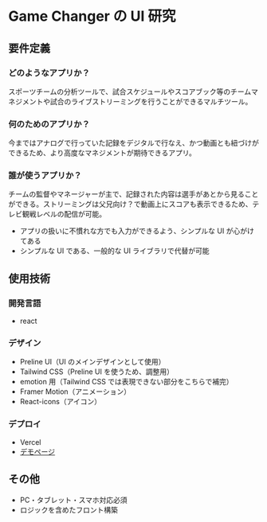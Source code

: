 # Game Changer の UI 研究

## 要件定義

### どのようなアプリか？

スポーツチームの分析ツールで、試合スケジュールやスコアブック等のチームマネジメントや試合のライブストリーミングを行うことができるマルチツール。

### 何のためのアプリか？

今まではアナログで行っていた記録をデジタルで行なえ、かつ動画とも紐づけができるため、より高度なマネジメントが期待できるアプリ。

### 誰が使うアプリか？

チームの監督やマネージャーが主で、記録された内容は選手があとから見ることができる。ストリーミングは父兄向け？で動画上にスコアも表示できるため、テレビ観戦レベルの配信が可能。

- アプリの扱いに不慣れな方でも入力ができるよう、シンプルな UI が心がけてある
- シンプルな UI である、一般的な UI ライブラリで代替が可能

## 使用技術

### 開発言語

- react

### デザイン

- Preline UI（UI のメインデザインとして使用）
- Tailwind CSS（Preline UI を使うため、調整用）
- emotion 用（Tailwind CSS では表現できない部分をこちらで補完）
- Framer Motion（アニメーション）
- React-icons（アイコン）

### デプロイ

- Vercel
- [デモページ](ui-research-game-changer-92rk.vercel.app)

## その他

- PC・タブレット・スマホ対応必須
- ロジックを含めたフロント構築
